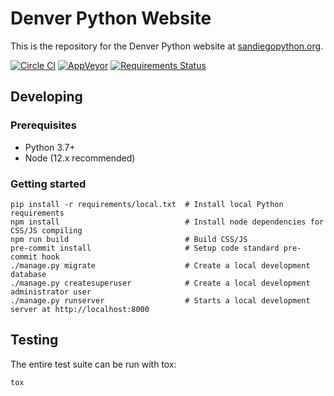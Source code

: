 # Denver Python Website

This is the repository for the Denver Python website at [sandiegopython.org](https://sandiegopython.org).

[![Circle CI](https://circleci.com/gh/sandiegopython/pythonsd-django/tree/main.svg?style=shield)](https://circleci.com/gh/sandiegopython/pythonsd-django/tree/main)
[![AppVeyor](https://ci.appveyor.com/api/projects/status/184l9lc8y7av2fah?svg=true)](https://ci.appveyor.com/project/davidfischer/pythonsd-django)
[![Requirements Status](https://requires.io/github/sandiegopython/pythonsd-django/requirements.svg?branch=main)](https://requires.io/github/sandiegopython/pythonsd-django/requirements/?branch=main)


## Developing

### Prerequisites

* Python 3.7+
* Node (12.x recommended)

### Getting started

```shell
pip install -r requirements/local.txt  # Install local Python requirements
npm install                            # Install node dependencies for CSS/JS compiling
npm run build                          # Build CSS/JS
pre-commit install                     # Setup code standard pre-commit hook
./manage.py migrate                    # Create a local development database
./manage.py createsuperuser            # Create a local development administrator user
./manage.py runserver                  # Starts a local development server at http://localhost:8000
```

## Testing

The entire test suite can be run with tox:

```shell
tox
```
